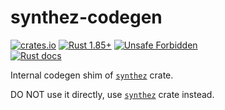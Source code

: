 synthez-codegen
===============

[![crates.io](https://img.shields.io/crates/v/synthez-codegen.svg "crates.io")](https://crates.io/crates/synthez-codegen)
[![Rust 1.85+](https://img.shields.io/badge/rustc-1.85+-lightgray.svg "Rust 1.85+")](https://blog.rust-lang.org/2025/02/20/Rust-1.85.0.html)
[![Unsafe Forbidden](https://img.shields.io/badge/unsafe-forbidden-success.svg "Unsafe forbidden")](https://github.com/rust-secure-code/safety-dance)  
[![Rust docs](https://docs.rs/synthez-codegen/badge.svg "Rust docs")](https://docs.rs/synthez-codegen)

Internal codegen shim of [`synthez`] crate. 

DO NOT use it directly, use [`synthez`] crate instead.




[`synthez`]: https://docs.rs/synthez
